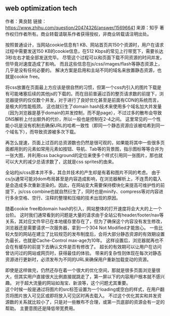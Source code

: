 ## web optimization tech
作者：黄良懿
链接：https://www.zhihu.com/question/20474326/answer/15696641
来源：知乎
著作权归作者所有。商业转载请联系作者获得授权，非商业转载请注明出处。

按照普通设计，当网站cookie信息有1 KB、网站首页共150个资源时，用户在请求过程中需要发送150 KB的cookie信息，在512 Kbps的常见上行带宽下，需要长达3秒左右才能全部发送完毕。 尽管这个过程可以和页面下载不同资源的时间并发，但毕竟对速度造成了影响。 而且这些信息在js/css/images/flash等静态资源上，几乎是没有任何必要的。 解决方案是启用和主站不同的域名来放置静态资源，也就是cookie free。

将css放置在页面最上方应该是很自然的习惯，但第一个css内引入的图片下载是有可能堵塞后续的其他js的下载的。而在目前普遍过百的整页请求数的前提下，浏览器提供的仅仅数个并发，对于进行了良好优化甚至是前面有CDN的系统而言，是极大的性能瓶颈。 这也就衍生了domain hash技术来使用多个域名加大并发量（因为浏览器是基于domain的并发控制，而不是page），不过过多的散布会导致DNS解析上付出额外的代价，所以一般也是控制在2-4之间。 这里常见的一个性能小坑是没有机制去确保URL的哈希一致性（即同一个静态资源应该被哈希到同一个域名下），而导致资源被多次下载。 

再怎么提速，页面上过百的总资源数也仍然是很可观的，如果能将其中一些很多页面都用到的元素如常用元素如按钮、导航、Tab等的背景图，指示图标等等合并为一张大图，并利用css background的定位来使多个样式引用同一张图片，那也就可以大大的减少总请求数了，这就是css sprites的由来。

全站的js/css原本并不多，其合并技术的产生却是有着和图片不同的考虑。 由于cs/js通常可能对dom布局甚至是内容造成影响，在浏览器解析上，不连贯的载入是会造成多次重新渲染的。因此，在网站变大需要保持模块化来提高可维护性的前提下，js/css combine也就自然衍生了，同时也是minify、compress等对内容进行多余空格、空行、注释的整理和压缩的技术出现的原因。

随着cookie free和domain hash的引入，网站整体的打开速度将会大大的上一个台阶。 这时我们通常看到的问题是大量的请求由于全站公有header/footer/nav等关系，其对应文件早已在本地缓存里存在了，但为了确保这个内容没有发生修改，浏览器还是需要请求一次服务器，拿到一个304 Not Modified才能放心。 一些比较大型的网站在建立了比较规范的发布制度后，会将大部分静态资源的有效期设置为最长，也就是Cache-Control max-age为10年。 这样设置后，浏览器就再也不会在有缓存的前提下去确认文件是否有修改了。  超长的有效期可以让用户在访问曾访问过的网站或网页时，获得最佳的体验。 带来的复杂性则体现在每次对静态资源进行更新时，必须发布为不同的URL来确保用户重新加载变动的资源。

即使是这样做完，仍然还存在着一个很大的优化空间，那就是很多页面浏览量很大，但其实用户直接很大比例直接就跳走了，第一屏以下的内容用户根本就不感兴趣。 对于超大流量的网站如淘宝、新浪等，这个问题尤其重要。   
这个时候一般是通过将图片的src标签设置为一个loading或空白的样式，在用户翻页将图片放入可见区或即将放入可见区时再去载入。 不过这个优化其实和并发资源数的关系就比较小了，只是对一些散布不合理，或第一页底部的资源会有一定的帮助。 主要意图还是降低带宽费用。